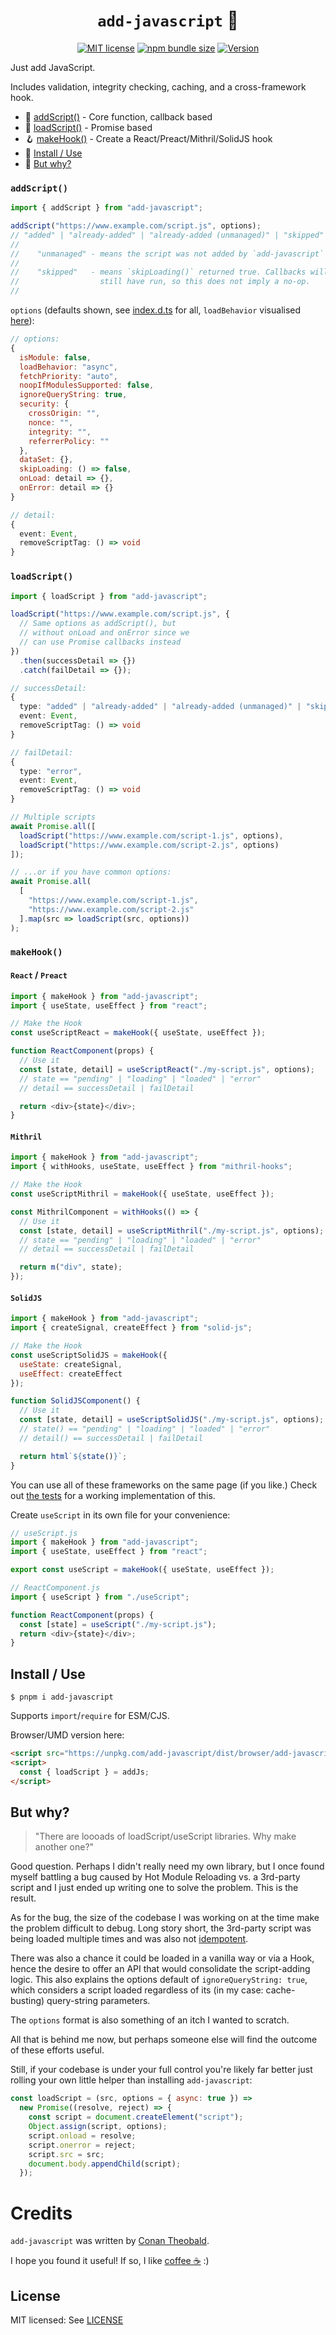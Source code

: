 <h1 align="center"><code>add-javascript</code> 📜</h1>

<p align="center">
  <a href="https://github.com/shuckster/add-javascript/blob/master/LICENSE">
    <img
      alt="MIT license"
      src="https://img.shields.io/npm/l/add-javascript?style=plastic"
    /></a>
  <a href="https://bundlephobia.com/result?p=add-javascript">
    <img
      alt="npm bundle size"
      src="https://img.shields.io/bundlephobia/minzip/add-javascript?style=plastic"
    /></a>
  <a href="https://www.npmjs.com/package/add-javascript">
    <img
      alt="Version"
      src="https://img.shields.io/npm/v/add-javascript?style=plastic"
    /></a>
</p>

Just add JavaScript.

Includes validation, integrity checking, caching, and a cross-framework hook.

- 🤙 [addScript()](#addScript) - Core function, callback based
- 🙏 [loadScript()](#loadscript) - Promise based
- 🪝 [makeHook()](#makehook) - Create a React/Preact/Mithril/SolidJS hook
- 📀 [Install / Use](#install--use)
- 🤨 [But why?](#but-why)

### `addScript()`

```js
import { addScript } from "add-javascript";

addScript("https://www.example.com/script.js", options);
// "added" | "already-added" | "already-added (unmanaged)" | "skipped"
//
//    "unmanaged" - means the script was not added by `add-javascript`
//
//    "skipped"   - means `skipLoading()` returned true. Callbacks will
//                  still have run, so this does not imply a no-op.
//
```

`options` (defaults shown, see [index.d.ts](./index.d.ts) for all, `loadBehavior` visualised [here](./LOADVIZ.md)):

```js
// options:
{
  isModule: false,
  loadBehavior: "async",
  fetchPriority: "auto",
  noopIfModulesSupported: false,
  ignoreQueryString: true,
  security: {
    crossOrigin: "",
    nonce: "",
    integrity: "",
    referrerPolicy: ""
  },
  dataSet: {},
  skipLoading: () => false,
  onLoad: detail => {},
  onError: detail => {}
}
```

```ts
// detail:
{
  event: Event,
  removeScriptTag: () => void
}
```

### `loadScript()`

```js
import { loadScript } from "add-javascript";

loadScript("https://www.example.com/script.js", {
  // Same options as addScript(), but
  // without onLoad and onError since we
  // can use Promise callbacks instead
})
  .then(successDetail => {})
  .catch(failDetail => {});
```

```ts
// successDetail:
{
  type: "added" | "already-added" | "already-added (unmanaged)" | "skipped",
  event: Event,
  removeScriptTag: () => void
}

// failDetail:
{
  type: "error",
  event: Event,
  removeScriptTag: () => void
}
```

```js
// Multiple scripts
await Promise.all([
  loadScript("https://www.example.com/script-1.js", options),
  loadScript("https://www.example.com/script-2.js", options)
]);

// ...or if you have common options:
await Promise.all(
  [
    "https://www.example.com/script-1.js",
    "https://www.example.com/script-2.js"
  ].map(src => loadScript(src, options))
);
```

### `makeHook()`

#### `React` / `Preact`

```js
import { makeHook } from "add-javascript";
import { useState, useEffect } from "react";

// Make the Hook
const useScriptReact = makeHook({ useState, useEffect });

function ReactComponent(props) {
  // Use it
  const [state, detail] = useScriptReact("./my-script.js", options);
  // state == "pending" | "loading" | "loaded" | "error"
  // detail == successDetail | failDetail

  return <div>{state}</div>;
}
```

#### `Mithril`

```js
import { makeHook } from "add-javascript";
import { withHooks, useState, useEffect } from "mithril-hooks";

// Make the Hook
const useScriptMithril = makeHook({ useState, useEffect });

const MithrilComponent = withHooks(() => {
  // Use it
  const [state, detail] = useScriptMithril("./my-script.js", options);
  // state == "pending" | "loading" | "loaded" | "error"
  // detail == successDetail | failDetail

  return m("div", state);
});
```

#### `SolidJS`

```js
import { makeHook } from "add-javascript";
import { createSignal, createEffect } from "solid-js";

// Make the Hook
const useScriptSolidJS = makeHook({
  useState: createSignal,
  useEffect: createEffect
});

function SolidJSComponent() {
  // Use it
  const [state, detail] = useScriptSolidJS("./my-script.js", options);
  // state() == "pending" | "loading" | "loaded" | "error"
  // detail() == successDetail | failDetail

  return html`${state()}`;
}
```

You can use all of these frameworks on the same page (if you like.) Check out [the tests](./tests/www/index.html) for a working implementation of this.

Create `useScript` in its own file for your convenience:

```js
// useScript.js
import { makeHook } from "add-javascript";
import { useState, useEffect } from "react";

export const useScript = makeHook({ useState, useEffect });
```

```js
// ReactComponent.js
import { useScript } from "./useScript";

function ReactComponent(props) {
  const [state] = useScript("./my-script.js");
  return <div>{state}</div>;
}
```

## Install / Use

```
$ pnpm i add-javascript
```

Supports `import`/`require` for ESM/CJS.

Browser/UMD version here:

```html
<script src="https://unpkg.com/add-javascript/dist/browser/add-javascript.browser.js"></script>
<script>
  const { loadScript } = addJs;
</script>
```

## But why?

> "There are loooads of loadScript/useScript libraries. Why make another one?"

Good question. Perhaps I didn't really need my own library, but I once found myself battling a bug caused by Hot Module Reloading vs. a 3rd-party script and I just ended up writing one to solve the problem. This is the result.

As for the bug, the size of the codebase I was working on at the time make the problem difficult to debug. Long story short, the 3rd-party script was being loaded multiple times and was also not [idempotent](https://www.google.com/search?q=idempotent).

There was also a chance it could be loaded in a vanilla way or via a Hook, hence the desire to offer an API that would consolidate the script-adding logic. This also explains the options default of `ignoreQueryString: true`, which considers a script loaded regardless of its (in my case: cache-busting) query-string parameters.

The `options` format is also something of an itch I wanted to scratch.

All that is behind me now, but perhaps someone else will find the outcome of these efforts useful.

Still, if your codebase is under your full control you're likely far better just rolling your own little helper than installing `add-javascript`:

```js
const loadScript = (src, options = { async: true }) =>
  new Promise((resolve, reject) => {
    const script = document.createElement("script");
    Object.assign(script, options);
    script.onload = resolve;
    script.onerror = reject;
    script.src = src;
    document.body.appendChild(script);
  });
```

# Credits

`add-javascript` was written by [Conan Theobald](https://github.com/shuckster/).

I hope you found it useful! If so, I like [coffee ☕️](https://www.buymeacoffee.com/shuckster) :)

## License

MIT licensed: See [LICENSE](LICENSE)
